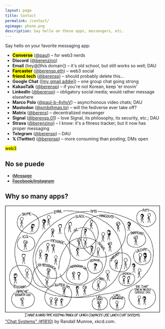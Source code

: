 ```yaml
---
layout: page
title: Contact
permalink: /contact/
ogimage: phone.png
description: Say hello on these apps, messengers, etc.
---
```

Say hello on your favorite messaging app:
- **<mark>Converse</mark>** (<a href="https://converse.xyz/dm/paul.converse.xyz" target="_blank">@paul</a>) – for web3 nerds
- **Discord** (<a href="https://discordapp.com/users/181094465874821120" target="_blank">@berenzino</a>)
- **Email** (hey@[this domain]) – it's old school, but still works so well; DAU
- **<mark>Farcaster</mark>** (<a href="https://warpcast.com/berensp.eth" target="_blank">@berensp.eth</a>) – web3 social
- **<mark>friend.tech</mark>** (<a href="https://friend.tech/berensp" target="_blank">@berensp</a>) – should probably delete this...
- **Google Chat** (<a href="https://chat.google.com/" target="_blank">[my gmail addie]</a>) – one group chat going strong
- **KakaoTalk** (<a href="../assets/images/kakao.berensp.jpg" target="_blank">@berensp</a>) – if you're not Korean, keep 'er movin'
- **LinkedIn** (<a href="https://www.linkedin.com/in/berensp/" target="_blank">@berensp</a>) – obligatory social media; would rather message elsewhere
- **Marco Polo** (<a rel="me" href="https://marcopolo.me/s/paul-b-4yhvV" target="_blank">@paul-b-4yhvV</a>) – asyncrhonous video chats; DAU
- **Mastodon** (<a rel="me" href="https://mas.to/@pmb" target="_blank">@pmb@mas.to</a>) – will the fediverse ever take off?
- **Matrix** (<a href="https://matrix.to/#/@berens:matrix.org" target="_blank">@berens</a>) – decentralized messenger
- **Signal** (<a href="https://signal.me/#eu/1t-AfWH8-_l0DAyo_CgPnG4GXDq4hRC6PMLFQ8aoltnPQCCo1ExANrNSmN156kSe" target="_blank">@berensp.01</a>) – love Signal, its philosophy, its security, etc.; DAU
- **Strava** (<a href="https://www.strava.com/athletes/berenzino" target="_blank">@berenzino</a>) – I know: it's a fitness tracker; but it now has proper messaging
- **Telegram** (<a href="https://t.me/berensp" target="_blank">@berensp</a>) – DAU
- **𝕏 (Twitter)** (<a href="https://x.com/berensp" target="_blank">@berensp</a>) – more consuming than posting; DMs open

<mark><span class="muted small">web3</span></mark>

## No se puede
- ~~[iMessage](/phones/)~~
- ~~[Facebook/Instagram](../fb)~~

## Why so many apps?

![the answer](/assets/og/xkcd_chat_systems.png)
<a class="muted small" href="https://xkcd.com/1810/" target="_blank">"Chat Systems" (#1810)</a><span class="muted small"> by Randall Munroe, xkcd.com.</span>